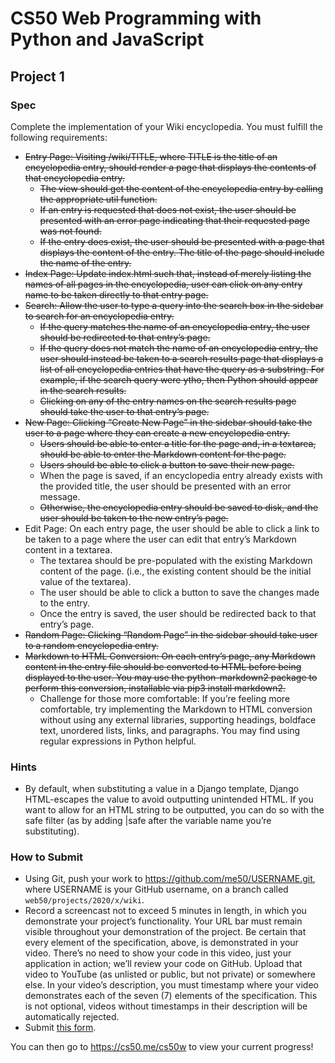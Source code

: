 # CS50 Web Programming with Python and JavaScript

## Project 1
### Spec
Complete the implementation of your Wiki encyclopedia. You must fulfill the following requirements:
* ~~Entry Page: Visiting /wiki/TITLE, where TITLE is the title of an encyclopedia entry, should render a page that displays the contents of that encyclopedia entry.~~
    * ~~The view should get the content of the encyclopedia entry by calling the appropriate util function.~~
    * ~~If an entry is requested that does not exist, the user should be presented with an error page indicating that their requested page was not found.~~
    * ~~If the entry does exist, the user should be presented with a page that displays the content of the entry. The title of the page should include the name of the entry.~~
* ~~Index Page: Update index.html such that, instead of merely listing the names of all pages in the encyclopedia, user can click on any entry name to be taken directly to that entry page.~~
* ~~Search: Allow the user to type a query into the search box in the sidebar to search for an encyclopedia entry.~~
    * ~~If the query matches the name of an encyclopedia entry, the user should be redirected to that entry’s page.~~
    * ~~If the query does not match the name of an encyclopedia entry, the user should instead be taken to a search results page that displays a list of all encyclopedia entries that have the query as a substring. For example, if the search query were ytho, then Python should appear in the search results.~~
    * ~~Clicking on any of the entry names on the search results page should take the user to that entry’s page.~~
* ~~New Page: Clicking “Create New Page” in the sidebar should take the user to a page where they can create a new encyclopedia entry.~~
    * ~~Users should be able to enter a title for the page and, in a textarea, should be able to enter the Markdown content for the page.~~
    * ~~Users should be able to click a button to save their new page.~~
    * When the page is saved, if an encyclopedia entry already exists with the provided title, the user should be presented with an error message.
    * ~~Otherwise, the encyclopedia entry should be saved to disk, and the user should be taken to the new entry’s page.~~
* Edit Page: On each entry page, the user should be able to click a link to be taken to a page where the user can edit that entry’s Markdown content in a textarea.
    * The textarea should be pre-populated with the existing Markdown content of the page. (i.e., the existing content should be the initial value of the textarea).
    * The user should be able to click a button to save the changes made to the entry.
    * Once the entry is saved, the user should be redirected back to that entry’s page.
* ~~Random Page: Clicking “Random Page” in the sidebar should take user to a random encyclopedia entry.~~
* ~~Markdown to HTML Conversion: On each entry’s page, any Markdown content in the entry file should be converted to HTML before being displayed to the user. You may use the python-markdown2 package to perform this conversion, installable via pip3 install markdown2.~~
    * Challenge for those more comfortable: If you’re feeling more comfortable, try implementing the Markdown to HTML conversion without using any external libraries, supporting headings, boldface text, unordered lists, links, and paragraphs. You may find using regular expressions in Python helpful.

### Hints
* By default, when substituting a value in a Django template, Django HTML-escapes the value to avoid outputting unintended HTML. If you want to allow for an HTML string to be outputted, you can do so with the safe filter (as by adding |safe after the variable name you’re substituting).

### How to Submit
* Using Git, push your work to https://github.com/me50/USERNAME.git, where USERNAME is your GitHub username, on a branch called `web50/projects/2020/x/wiki`.
* Record a screencast not to exceed 5 minutes in length, in which you demonstrate your project’s functionality. Your URL bar must remain visible throughout your demonstration of the project. Be certain that every element of the specification, above, is demonstrated in your video. There’s no need to show your code in this video, just your application in action; we’ll review your code on GitHub. Upload that video to YouTube (as unlisted or public, but not private) or somewhere else. In your video’s description, you must timestamp where your video demonstrates each of the seven (7) elements of the specification. This is not optional, videos without timestamps in their description will be automatically rejected.
* Submit [this form](https://forms.cs50.io/fef4af19-c3c3-4902-878c-154f25d650a5).

You can then go to https://cs50.me/cs50w to view your current progress!
